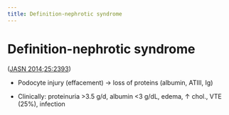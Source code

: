 ```yaml
---
title: Definition-nephrotic syndrome
---
```

# Definition-nephrotic syndrome

([JASN 2014;25:2393](https://jasn.asnjournals.org/content/25/11/2393?utm_source=TrendMD&utm_medium=cpc&utm_campaign=Kidney360_TrendMD_0))

* Podocyte injury (effacement) → loss of proteins (albumin, ATIII, Ig)

* Clinically: proteinuria >3.5 g/d, albumin <3 g/dL, edema, ↑ chol., VTE (25%), infection

